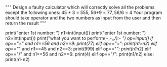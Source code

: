 
"""
Design a faulty calculator which will correctly solve all the problems except the following ones:
 45 * 3 = 555, 56+9 = 77, 56/6 = 4
 Your program should take operator  and the two numbers as input from the user and then return the result
"""

print("enter 1st number: ")
n1=int(input())
print("enter 1st number: ")
n2=int(input())
print("what you want to perform(+,-,*,/):- ")
op=input()
if op=="+"  and n1==56 and n2==9:
    print(77)
elif op=="+":
    print(n1+n2)
elif op=="*"  and n1==45 and n2==3:
    print(999)
elif op=="*":
    print(n1*n2)
elif op=="/"  and n1==56 and n2==6:
    print(4)
elif op=="/":
    print(n1/n2)
else:
    print(n1-n2)
